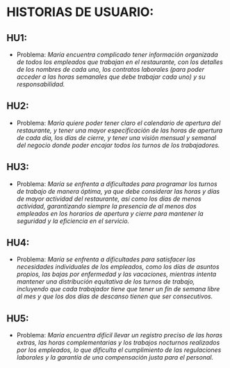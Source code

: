 # HISTORIAS DE USUARIO:

## HU1:
   - Problema:
*María encuentra complicado tener información organizada de todos los empleados que trabajan en el restaurante, con los detalles de los nombres de cada uno, los contratos laborales (para poder acceder a las horas semanales que debe trabajar cada uno) y su responsabilidad.*

## HU2:
   - Problema:
*María quiere poder tener claro el calendario de apertura del restaurante, y tener una mayor especificación de las horas de apertura de cada día, los días de cierre, y tener una visión mensual y semanal del negocio donde poder encajar todos los turnos de los trabajadores.*

## HU3:
 - Problema:
*María se enfrenta a dificultades para programar los turnos de trabajo de manera óptima, ya que debe considerar las horas y días de mayor actividad del restaurante, así como los días de menos actividad, garantizando siempre la presencia de al menos dos empleados en los horarios de apertura y cierre para mantener la seguridad y la eficiencia en el servicio.*

## HU4:
   - Problema:
*María se enfrenta a dificultades para satisfacer las necesidades individuales de los empleados, como los días de asuntos propios, las bajas por enfermedad y las vacaciones, mientras intenta mantener una distribución equitativa de los turnos de trabajo, incluyendo que cada trabajador tiene que tener un fin de semana libre al mes y que los dos días de descanso tienen que ser consecutivos.*

## HU5:
   - Problema:
*María encuentra difícil llevar un registro preciso de las horas extras, las horas complementarias y los trabajos nocturnos realizados por los empleados, lo que dificulta el cumplimiento de las regulaciones laborales y la garantía de una compensación justa para el personal.*
